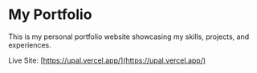 # My Portfolio

This is my personal portfolio website showcasing my skills, projects, and experiences.

Live Site: [https://upal.vercel.app/](https://upal.vercel.app/)


